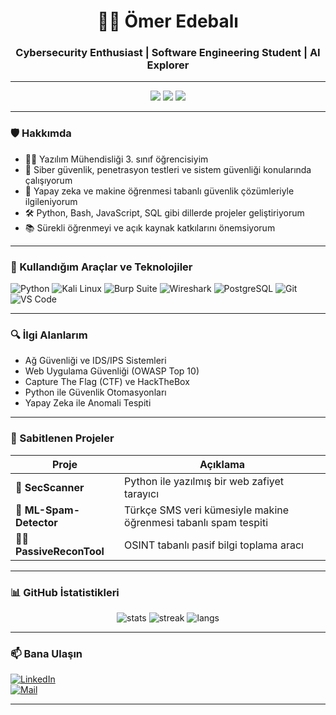 <h1 align="center">👨‍💻 Ömer Edebalı</h1>
<h3 align="center">Cybersecurity Enthusiast | Software Engineering Student | AI Explorer</h3>

---

<p align="center">
  <img src="https://img.shields.io/badge/Siber%20G%C3%BCvenlik-E%C4%9Fitimi-blue?style=flat-square&logo=hackthebox" />
  <img src="https://img.shields.io/badge/Yapay%20Zeka-%C4%B0lgili-brightgreen?style=flat-square&logo=python" />
  <img src="https://img.shields.io/badge/Linux-Hardening-orange?style=flat-square&logo=linux" />
</p>

---

### 🛡️ Hakkımda

- 👨‍🎓 Yazılım Mühendisliği 3. sınıf öğrencisiyim  
- 🔐 Siber güvenlik, penetrasyon testleri ve sistem güvenliği konularında çalışıyorum  
- 🤖 Yapay zeka ve makine öğrenmesi tabanlı güvenlik çözümleriyle ilgileniyorum  
- 🛠️ Python, Bash, JavaScript, SQL gibi dillerde projeler geliştiriyorum  
- 📚 Sürekli öğrenmeyi ve açık kaynak katkılarını önemsiyorum  

---

### 🧰 Kullandığım Araçlar ve Teknolojiler

![Python](https://img.shields.io/badge/-Python-333333?style=flat-square&logo=python)
![Kali Linux](https://img.shields.io/badge/-Kali%20Linux-557C94?style=flat-square&logo=kalilinux)
![Burp Suite](https://img.shields.io/badge/-Burp%20Suite-F47D20?style=flat-square&logo=burpsuite)
![Wireshark](https://img.shields.io/badge/-Wireshark-1679A7?style=flat-square&logo=wireshark)
![PostgreSQL](https://img.shields.io/badge/-PostgreSQL-336791?style=flat-square&logo=postgresql)
![Git](https://img.shields.io/badge/-Git-F05032?style=flat-square&logo=git)
![VS Code](https://img.shields.io/badge/-VS%20Code-007ACC?style=flat-square&logo=visualstudiocode)

---

### 🔍 İlgi Alanlarım

- Ağ Güvenliği ve IDS/IPS Sistemleri  
- Web Uygulama Güvenliği (OWASP Top 10)  
- Capture The Flag (CTF) ve HackTheBox  
- Python ile Güvenlik Otomasyonları  
- Yapay Zeka ile Anomali Tespiti  

---

### 📌 Sabitlenen Projeler

| Proje | Açıklama |
|-------|----------|
| 🔐 **SecScanner** | Python ile yazılmış bir web zafiyet tarayıcı |
| 🧠 **ML-Spam-Detector** | Türkçe SMS veri kümesiyle makine öğrenmesi tabanlı spam tespiti |
| 🕵️‍♂️ **PassiveReconTool** | OSINT tabanlı pasif bilgi toplama aracı |

---

### 📊 GitHub İstatistikleri

<p align="center">
  <img src="https://github-readme-stats.vercel.app/api?username=omeredebal&show_icons=true&theme=radical" alt="stats" />
  <img src="https://github-readme-streak-stats.herokuapp.com?user=omeredebal&theme=radical" alt="streak" />
  <img src="https://github-readme-stats.vercel.app/api/top-langs/?username=omeredebal&layout=compact&theme=radical" alt="langs" />
</p>

---

### 📫 Bana Ulaşın

[![LinkedIn](https://img.shields.io/badge/-LinkedIn-0A66C2?style=flat-square&logo=linkedin&logoColor=white)](https://www.linkedin.com/in/omeredebal/)  
[![Mail](https://img.shields.io/badge/-Mail-EA4335?style=flat-square&logo=gmail&logoColor=white)](mailto:omeredebal@hotmail.com)

---

